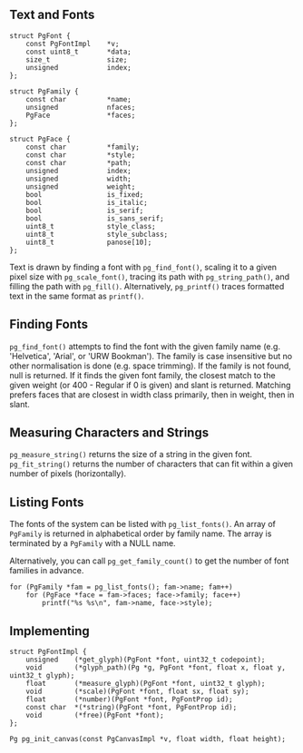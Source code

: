 Text and Fonts
----------------------------------------------------------------

    struct PgFont {
        const PgFontImpl    *v;
        const uint8_t       *data;
        size_t              size;
        unsigned            index;
    };

    struct PgFamily {
        const char          *name;
        unsigned            nfaces;
        PgFace              *faces;
    };

    struct PgFace {
        const char          *family;
        const char          *style;
        const char          *path;
        unsigned            index;
        unsigned            width;
        unsigned            weight;
        bool                is_fixed;
        bool                is_italic;
        bool                is_serif;
        bool                is_sans_serif;
        uint8_t             style_class;
        uint8_t             style_subclass;
        uint8_t             panose[10];
    };


Text is drawn by finding a font with `pg_find_font()`, scaling
it to a given pixel size with `pg_scale_font()`, tracing its
path with `pg_string_path()`, and filling the path with
`pg_fill()`. Alternatively, `pg_printf()` traces formatted text
in the same format as `printf()`.


Finding Fonts
----------------------------------------------------------------

`pg_find_font()` attempts to find the font with the given family
name (e.g. 'Helvetica', 'Arial', or 'URW Bookman'). The family
is case insensitive but no other normalisation is done (e.g.
space trimming). If the family is not found, null is returned.
If it finds the given font family, the closest match to the
given weight (or 400 - Regular if 0 is given) and slant is
returned. Matching prefers faces that are closest in width class
primarily, then in weight, then in slant.

Measuring Characters and Strings
----------------------------------------------------------------

`pg_measure_string()` returns the size of a string in the given
font. `pg_fit_string()` returns the number of characters that
can fit within a given number of pixels (horizontally).


Listing Fonts
----------------------------------------------------------------
The fonts of the system can be listed with `pg_list_fonts()`. An
array of `PgFamily` is returned in alphabetical order by family
name. The array is terminated by a `PgFamily` with a NULL name.

Alternatively, you can call `pg_get_family_count()` to get the
number of font families in advance.

    for (PgFamily *fam = pg_list_fonts(); fam->name; fam++)
        for (PgFace *face = fam->faces; face->family; face++)
            printf("%s %s\n", fam->name, face->style);


Implementing
----------------------------------------------------------------
    struct PgFontImpl {
        unsigned    (*get_glyph)(PgFont *font, uint32_t codepoint);
        void        (*glyph_path)(Pg *g, PgFont *font, float x, float y, uint32_t glyph);
        float       (*measure_glyph)(PgFont *font, uint32_t glyph);
        void        (*scale)(PgFont *font, float sx, float sy);
        float       (*number)(PgFont *font, PgFontProp id);
        const char  *(*string)(PgFont *font, PgFontProp id);
        void        (*free)(PgFont *font);
    };

    Pg pg_init_canvas(const PgCanvasImpl *v, float width, float height);
